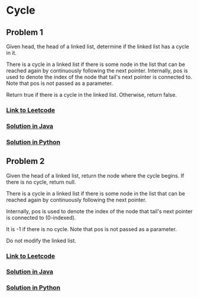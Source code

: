 # Cycle

## Problem 1

Given head, the head of a linked list, determine if the linked list has a cycle in it.

There is a cycle in a linked list if there is some node in the list that can be reached again by continuously following the next pointer. Internally, pos is used to denote the index of the node that tail's next pointer is connected to. Note that pos is not passed as a parameter.

Return true if there is a cycle in the linked list. Otherwise, return false.

### [Link to Leetcode](https://leetcode.com/problems/linked-list-cycle/)
### [Solution in Java](Solution.java#L5)
### [Solution in Python](solution.py#L8)

## Problem 2

Given the head of a linked list, return the node where the cycle begins. If there is no cycle, return null.

There is a cycle in a linked list if there is some node in the list that can be reached again by continuously following the next pointer. 

Internally, pos is used to denote the index of the node that tail's next pointer is connected to (0-indexed). 

It is -1 if there is no cycle. Note that pos is not passed as a parameter.

Do not modify the linked list.

### [Link to Leetcode](https://leetcode.com/problems/linked-list-cycle-ii/)
### [Solution in Java](Solution.java#L17)
### [Solution in Python](solution.py#L20)
